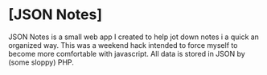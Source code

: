 # [JSON Notes]

JSON Notes is a small web app I created to help jot down notes i a quick an organized way. This was a weekend hack intended to force myself to become more comfortable with javascript. All data is stored in JSON by (some sloppy) PHP.


